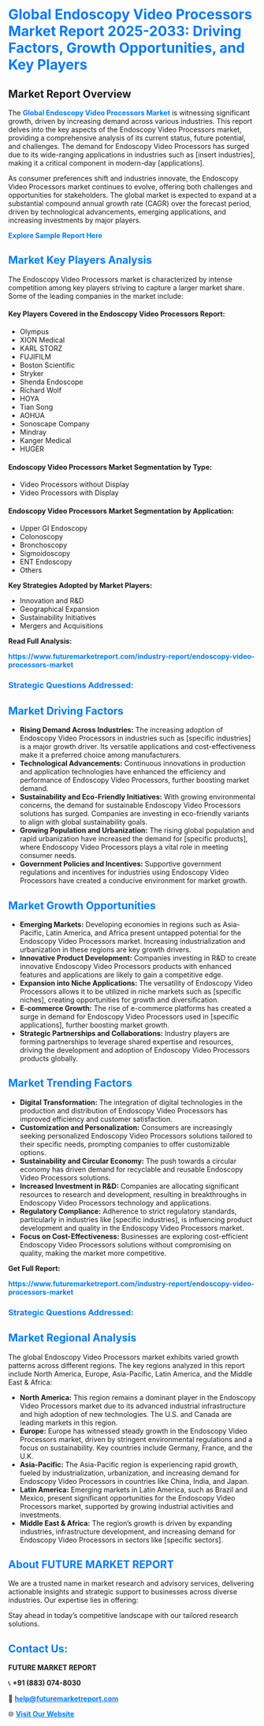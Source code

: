 <h1 style="color: #007BFF;">Global Endoscopy Video Processors Market Report 2025-2033: Driving Factors, Growth Opportunities, and Key Players</h1>

<section id="overview">
<h2>Market Report Overview</h2>
<p>The <a href="https://www.futuremarketreport.com/industry-report/endoscopy-video-processors-market" style="color: #007BFF; text-decoration: none;"><strong>Global Endoscopy Video Processors Market</strong></a> is witnessing significant growth, driven by increasing demand across various industries. This report delves into the key aspects of the Endoscopy Video Processors market, providing a comprehensive analysis of its current status, future potential, and challenges. The demand for Endoscopy Video Processors has surged due to its wide-ranging applications in industries such as [insert industries], making it a critical component in modern-day [applications].</p>
<p>As consumer preferences shift and industries innovate, the Endoscopy Video Processors market continues to evolve, offering both challenges and opportunities for stakeholders. The global market is expected to expand at a substantial compound annual growth rate (CAGR) over the forecast period, driven by technological advancements, emerging applications, and increasing investments by major players.</p>
</section>

<section id="overview">
<p><a href="https://www.futuremarketreport.com/request-sample/reportId=80371" style="color: #007BFF; text-decoration: none;"><strong>Explore Sample Report Here</strong></a></p>
</section>

<section id="key-players">
<h2 style="color: #007BFF;">Market Key Players Analysis</h2>
<p>The Endoscopy Video Processors market is characterized by intense competition among key players striving to capture a larger market share. Some of the leading companies in the market include:</p>
<h4>Key Players Covered in the Endoscopy Video Processors Report:</h4>
<ul><li>Olympus</li><li>XION Medical</li><li>KARL STORZ</li><li>FUJIFILM</li><li>Boston Scientific</li><li>Stryker</li><li>Shenda Endoscope</li><li>Richard Wolf</li><li>HOYA</li><li>Tian Song</li><li>AOHUA</li><li>Sonoscape Company</li><li>Mindray</li><li>Kanger Medical</li><li>HUGER</li></ul>
<h4>Endoscopy Video Processors Market Segmentation by Type:</h4>
<ul><li>Video Processors without Display</li><li>Video Processors with Display</li></ul>

<h4>Endoscopy Video Processors Market Segmentation by Application:</h4>
<ul><li>Upper GI Endoscopy</li><li>Colonoscopy</li><li>Bronchoscopy</li><li>Sigmoidoscopy</li><li>ENT Endoscopy</li><li>Others</li></ul>
<p><strong>Key Strategies Adopted by Market Players:</strong></p>
<ul>
<li>Innovation and R&D</li>
<li>Geographical Expansion</li>
<li>Sustainability Initiatives</li>
<li>Mergers and Acquisitions</li>
</ul>
</section>

<section>
<p><strong>Read Full Analysis: </strong></p><a href="https://www.futuremarketreport.com/industry-report/endoscopy-video-processors-market" style="color: #007BFF; text-decoration: none;"><strong>https://www.futuremarketreport.com/industry-report/endoscopy-video-processors-market</strong></a>
<h3 style="color: #007BFF;">Strategic Questions Addressed:</h3>
</section>

<section id="driving-factors">
<h2 style="color: #007BFF;">Market Driving Factors</h2>
<ul>
<li><strong>Rising Demand Across Industries:</strong> The increasing adoption of Endoscopy Video Processors in industries such as [specific industries] is a major growth driver. Its versatile applications and cost-effectiveness make it a preferred choice among manufacturers.</li>
<li><strong>Technological Advancements:</strong> Continuous innovations in production and application technologies have enhanced the efficiency and performance of Endoscopy Video Processors, further boosting market demand.</li>
<li><strong>Sustainability and Eco-Friendly Initiatives:</strong> With growing environmental concerns, the demand for sustainable Endoscopy Video Processors solutions has surged. Companies are investing in eco-friendly variants to align with global sustainability goals.</li>
<li><strong>Growing Population and Urbanization:</strong> The rising global population and rapid urbanization have increased the demand for [specific products], where Endoscopy Video Processors plays a vital role in meeting consumer needs.</li>
<li><strong>Government Policies and Incentives:</strong> Supportive government regulations and incentives for industries using Endoscopy Video Processors have created a conducive environment for market growth.</li>
</ul>
</section>

<section id="growth-opportunities">
<h2 style="color: #007BFF;">Market Growth Opportunities</h2>
<ul>
<li><strong>Emerging Markets:</strong> Developing economies in regions such as Asia-Pacific, Latin America, and Africa present untapped potential for the Endoscopy Video Processors market. Increasing industrialization and urbanization in these regions are key growth drivers.</li>
<li><strong>Innovative Product Development:</strong> Companies investing in R&D to create innovative Endoscopy Video Processors products with enhanced features and applications are likely to gain a competitive edge.</li>
<li><strong>Expansion into Niche Applications:</strong> The versatility of Endoscopy Video Processors allows it to be utilized in niche markets such as [specific niches], creating opportunities for growth and diversification.</li>
<li><strong>E-commerce Growth:</strong> The rise of e-commerce platforms has created a surge in demand for Endoscopy Video Processors used in [specific applications], further boosting market growth.</li>
<li><strong>Strategic Partnerships and Collaborations:</strong> Industry players are forming partnerships to leverage shared expertise and resources, driving the development and adoption of Endoscopy Video Processors products globally.</li>
</ul>
</section>

<section id="trending-factors">
<h2 style="color: #007BFF;">Market Trending Factors</h2>
<ul>
<li><strong>Digital Transformation:</strong> The integration of digital technologies in the production and distribution of Endoscopy Video Processors has improved efficiency and customer satisfaction.</li>
<li><strong>Customization and Personalization:</strong> Consumers are increasingly seeking personalized Endoscopy Video Processors solutions tailored to their specific needs, prompting companies to offer customizable options.</li>
<li><strong>Sustainability and Circular Economy:</strong> The push towards a circular economy has driven demand for recyclable and reusable Endoscopy Video Processors solutions.</li>
<li><strong>Increased Investment in R&D:</strong> Companies are allocating significant resources to research and development, resulting in breakthroughs in Endoscopy Video Processors technology and applications.</li>
<li><strong>Regulatory Compliance:</strong> Adherence to strict regulatory standards, particularly in industries like [specific industries], is influencing product development and quality in the Endoscopy Video Processors market.</li>
<li><strong>Focus on Cost-Effectiveness:</strong> Businesses are exploring cost-efficient Endoscopy Video Processors solutions without compromising on quality, making the market more competitive.</li>
</ul>
</section>

<section>
<p><strong>Get Full Report: </strong></p><a href="https://www.futuremarketreport.com/industry-report/endoscopy-video-processors-market" style="color: #007BFF; text-decoration: none;"><strong>https://www.futuremarketreport.com/industry-report/endoscopy-video-processors-market</strong></a>
<h3 style="color: #007BFF;">Strategic Questions Addressed:</h3>
</section>


<section id="regional-analysis">
<h2 style="color: #007BFF;">Market Regional Analysis</h2>
<p>The global Endoscopy Video Processors market exhibits varied growth patterns across different regions. The key regions analyzed in this report include North America, Europe, Asia-Pacific, Latin America, and the Middle East & Africa:</p>
<ul>
<li><strong>North America:</strong> This region remains a dominant player in the Endoscopy Video Processors market due to its advanced industrial infrastructure and high adoption of new technologies. The U.S. and Canada are leading markets in this region.</li>
<li><strong>Europe:</strong> Europe has witnessed steady growth in the Endoscopy Video Processors market, driven by stringent environmental regulations and a focus on sustainability. Key countries include Germany, France, and the U.K.</li>
<li><strong>Asia-Pacific:</strong> The Asia-Pacific region is experiencing rapid growth, fueled by industrialization, urbanization, and increasing demand for Endoscopy Video Processors in countries like China, India, and Japan.</li>
<li><strong>Latin America:</strong> Emerging markets in Latin America, such as Brazil and Mexico, present significant opportunities for the Endoscopy Video Processors market, supported by growing industrial activities and investments.</li>
<li><strong>Middle East & Africa:</strong> The region’s growth is driven by expanding industries, infrastructure development, and increasing demand for Endoscopy Video Processors in sectors like [specific sectors].</li>
</ul>
</section>

<footer>
<h2 style="color: #007BFF;">About FUTURE MARKET REPORT</h2>
<p>We are a trusted name in market research and advisory services, delivering actionable insights and strategic support to businesses across diverse industries. Our expertise lies in offering:</p>

<p>Stay ahead in today’s competitive landscape with our tailored research solutions.</p>

<h2 style="color: #007BFF;">Contact Us:</h2>
<p><strong>FUTURE MARKET REPORT</strong></p>
<p>📞 <strong>+91 (883) 074-8030</strong></p>
<p>📧 <strong><a href="mailto:help@futuremarketreport.com" style="color: #007BFF;">help@futuremarketreport.com</a></strong></p>
<p>🌐 <strong><a href="https://www.futuremarketreport.com/" style="color: #007BFF;">Visit Our Website</a></strong></p>
</footer>